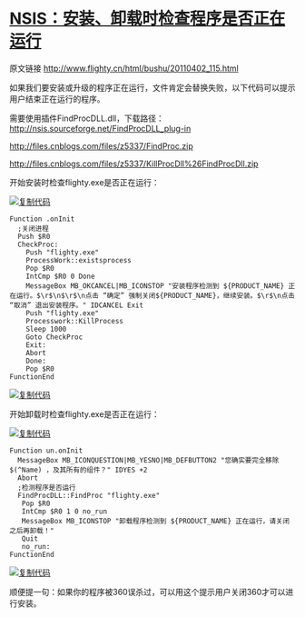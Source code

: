# [NSIS：安装、卸载时检查程序是否正在运行](https://www.cnblogs.com/z5337/p/4766415.html)

原文链接 <http://www.flighty.cn/html/bushu/20110402_115.html>

 

如果我们要安装或升级的程序正在运行，文件肯定会替换失败，以下代码可以提示用户结束正在运行的程序。

需要使用插件FindProcDLL.dll，下载路径：http://nsis.sourceforge.net/FindProcDLL_plug-in
 

<http://files.cnblogs.com/files/z5337/FindProc.zip>

<http://files.cnblogs.com/files/z5337/KillProcDll%26FindProcDll.zip>

 

开始安装时检查flighty.exe是否正在运行：

[![复制代码](https://common.cnblogs.com/images/copycode.gif)](javascript:void(0);)

```
Function .onInit
  ;关闭进程
  Push $R0
  CheckProc:
    Push "flighty.exe"
    ProcessWork::existsprocess
    Pop $R0
    IntCmp $R0 0 Done
    MessageBox MB_OKCANCEL|MB_ICONSTOP "安装程序检测到 ${PRODUCT_NAME} 正在运行。$\r$\n$\r$\n点击 “确定” 强制关闭${PRODUCT_NAME}，继续安装。$\r$\n点击 “取消” 退出安装程序。" IDCANCEL Exit
    Push "flighty.exe"
    Processwork::KillProcess
    Sleep 1000
    Goto CheckProc
    Exit:
    Abort
    Done:
    Pop $R0
FunctionEnd
```

[![复制代码](https://common.cnblogs.com/images/copycode.gif)](javascript:void(0);)

开始卸载时检查flighty.exe是否正在运行：

 

[![复制代码](https://common.cnblogs.com/images/copycode.gif)](javascript:void(0);)

```
Function un.onInit
  MessageBox MB_ICONQUESTION|MB_YESNO|MB_DEFBUTTON2 "您确实要完全移除 $(^Name) ，及其所有的组件？" IDYES +2
  Abort
  ;检测程序是否运行
  FindProcDLL::FindProc "flighty.exe"
   Pop $R0
   IntCmp $R0 1 0 no_run
   MessageBox MB_ICONSTOP "卸载程序检测到 ${PRODUCT_NAME} 正在运行，请关闭之后再卸载！"
   Quit
   no_run:
FunctionEnd
```

[![复制代码](https://common.cnblogs.com/images/copycode.gif)](javascript:void(0);)

 

顺便提一句：如果你的程序被360误杀过，可以用这个提示用户关闭360才可以进行安装。

 
